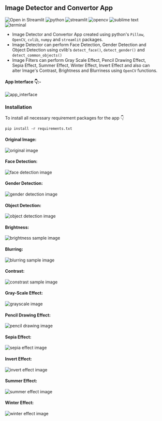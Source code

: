 ## Image Detector and Convertor App
![Open in Streamlit](https://static.streamlit.io/badges/streamlit_badge_black_white.svg)
![python](https://img.shields.io/badge/Python-0078D4?style=flat-square&logo=python&logoColor=white)
![streamlit](https://img.shields.io/badge/Streamlit-FF4B4B?style=flat-square&logo=streamlit&logoColor=white)
![opencv](https://img.shields.io/badge/OpenCV-27338e?style=flat-square&logo=OpenCV&logoColor=white)
![sublime text](https://img.shields.io/badge/sublime_text-%23575757.svg?style=flat-square&logo=sublime-text&logoColor=important)
![terminal](https://img.shields.io/badge/Windows%20Terminal-4D4D4D?style=flat-square&logo=Windows%20terminal&logoColor=white)

- Image Detector and Convertor App created using python's `Pillow`, `OpenCV`, `cvlib`, `numpy` and `streamlit` packages.
- Image Detector can perform Face Detection, Gender Detection and Object Detection using cvlib's `detect_face()`, `detect_gender()` and `detect_common_objects()`
- Image Filters can perform Gray Scale Effect, Pencil Drawing Effect, Sepia Effect, Summer Effect, Winter Effect, Invert Effect and also can alter Image's Contrast, Brightness and Blurriness
using `OpenCV` functions.

#### App Interface 👇:-
![app_interface](images/app_interface.png)

### Installation
To install all necessary requirement packages for the app 👇
```
pip install -r requirements.txt
```

#### Original Image:
![original image](images/original.jpg)

#### Face Detection: 
![face detection image](images/face_detection.jpeg)

#### Gender Detection: 
![gender detection image](images/gender_detection.jpeg)

#### Object Detection:
![object detection image](images/object_detection.jpeg)

#### Brightness: 
![brightness sample image](images/brightness.jpeg)

#### Blurring: 
![blurring sample image](images/blur.jpeg)

#### Contrast: 
![constrast sample image](images/contrast.jpeg)

#### Gray-Scale Effect: 
![grayscale image](images/grayscale.jpeg)

#### Pencil Drawing Effect: 
![pencil drawing image](images/pencil.jpeg)

#### Sepia Effect:
![sepia effect image](images/sepia.jpeg)

#### Invert Effect: 
![invert effect image](images/invert.jpeg)

#### Summer Effect: 
![summer effect image](images/summer.jpeg)

#### Winter Effect:
![winter effect image](images/winter.jpeg)
